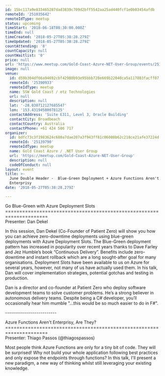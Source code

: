 ```yaml
---
id: 15bc117a9e833465287dad3839c709d2bff5542aa25ad440fcf1e0b03454afdb
remoteId: '251035642'
remoteIdType: meetup
status: upcoming
timeStart: '2018-06-18T08:30:00.000Z'
timeEnd: null
timeCreated: '2018-05-27T05:38:28.279Z'
timeUpdated: '2018-05-27T05:38:28.279Z'
countAttending: '8'
countCapacity: null
countWaitlist: '0'
price: null
url: 'https://www.meetup.com/Gold-Coast-Azure-NET-User-Group/events/251035642/'
image: null
venue:
  id: d59b304df66a94692cbf42980b93e95bbb728e669b22040ca5a117883facff07
  remoteId: '25390933'
  remoteIdType: meetup
  name: SSW Gold Coast / etz Technologies
  url: null
  description: null
  lat: '-28.030712127685547'
  lon: '153.43194580078125'
  contactAddress: 'Suite E311, Level 3, Oracle Building'
  contactCity: Broadbeach
  contactCountry: Australia
  contactPhone: +61 424 506 717
organizer:
  id: bdfc73c3f1983624c680a7dae207a3f943ff81c06008b62c218ce21afe37224d
  remoteId: '25139790'
  remoteIdType: meetup
  name: Gold Coast Azure / .NET User Group
  url: 'https://meetup.com/Gold-Coast-Azure-NET-User-Group'
  description: null
  codeOfConduct: null
layout: event
title: >-
  June Double Header -  Blue-Green Deployment + Azure Functions Aren't
  Enterprisy
date: '2018-05-27T05:38:28.279Z'

---
```

<p>Go Blue-Green with Azure Deployment Slots<br/>=====================================================================<br/>Presenter: Dan Dekel</p> <p>In this session, Dan Dekel (Co-Founder of Patient Zero) will show you how you can achieve zero-downtime deployments using blue-green deployments with Azure Deployment Slots. The Blue-Green deployment pattern has increased in popularity over recent years thanks to Dave Farley and Jez Humble’s book “Continuous Delivery”. Benefits include zero-downtime and instant rollback which are a long sought-after goal for many organisations. Deployment Slots have been available to us on Azure for several years, however, not many of us have actually used them. In his talk, Dan will cover implementation strategies, potential gotchas and testing in production.</p> <p>Dan is a director and co-founder at Patient Zero who deploy software development teams to solve customer problems. He’s a strong believer in autonomous delivery teams. Despite being a C# developer, you’ll occasionally hear him mumble "...this would be so much easier to do in F#".</p> <p>--------------------------</p> <p>Azure Functions Aren't Enterprisy, Are They?<br/>=====================================================================<br/>Presenter: Thiago Passos (@thiagospassos)</p> <p>Most people think Azure Functions are only for a tiny bit of code. They will be surprised! Why not build your whole application following best practices and only expose the endpoints through functions? In this talk, I'll present a new paradigm, a new way of thinking whilst still leveraging your existing knowledge.</p>
